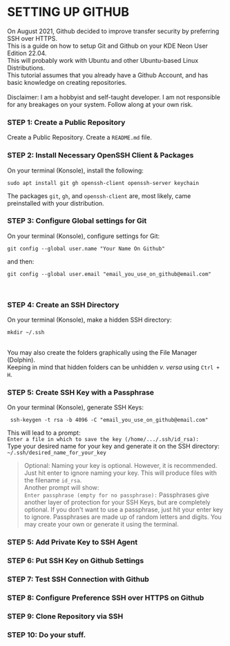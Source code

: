# SETTING UP GITHUB
On August 2021, Github decided to improve transfer security by preferring SSH over HTTPS. <br/>
This is a guide on how to setup Git and Github on your KDE Neon User Edition 22.04. <br/>
This will probably work with Ubuntu and other Ubuntu-based Linux Distributions. <br/>
This tutorial assumes that you already have a Github Account, and has basic knowledge on creating repositories. <br/><br/>
Disclaimer: I am a hobbyist and self-taught developer. I am not responsible for any breakages on your system. Follow along at your own risk.<br/>

### STEP 1: Create a Public Repository
Create a Public Repository. Create a `README.md` file. <br/>

### STEP 2: Install Necessary OpenSSH Client & Packages
On your terminal (Konsole), install the following:
```
sudo apt install git gh openssh-client openssh-server keychain
```
The packages `git`, `gh`, and `openssh-client` are, most likely, came preinstalled with your distribution. <br/>

### STEP 3: Configure Global settings for Git
On your terminal (Konsole), configure settings for Git:
```
git config --global user.name "Your Name On Github"
```
and then:
```
git config --global user.email "email_you_use_on_github@email.com"
```
<br/>

### STEP 4: Create an SSH Directory
On your terminal (Konsole), make a hidden SSH directory:
```
mkdir ~/.ssh
```
<br/>
You may also create the folders graphically using the File Manager (Dolphin). <br/>
Keeping in mind that hidden folders can be unhidden <i>v. versa</i> using <code>Ctrl + H</code>. <br/>

### STEP 5: Create SSH Key with a Passphrase
On your terminal (Konsole), generate SSH Keys:
```
 ssh-keygen -t rsa -b 4096 -C "email_you_use_on_github@email.com"
```
This will lead to a prompt:<br/> `Enter a file in which to save the key (/home/.../.ssh/id_rsa):` <br/>
Type your desired name for your key and generate it on the SSH directory:<br/> `~/.ssh/desired_name_for_your_key` <br/>
>Optional: Naming your key is optional. However, it is recommended. <br/>
>Just hit enter to ignore naming your key. This will produce files with the filename `id_rsa`. <br/>
Another prompt will show:<br/> `Enter passphrase (empty for no passphrase):`
>Passphrases give another layer of protection for your SSH Keys, but are completely optional.
>If you don't want to use a passphrase, just hit your enter key to ignore.
>Passphrases are made up of random letters and digits.
>You may create your own or generate it using the terminal.

### STEP 5: Add Private Key to SSH Agent
### STEP 6: Put SSH Key on Github Settings
### STEP 7: Test SSH Connection with Github
### STEP 8: Configure Preference SSH over HTTPS on Github
### STEP 9: Clone Repository via SSH
### STEP 10: Do your stuff.
